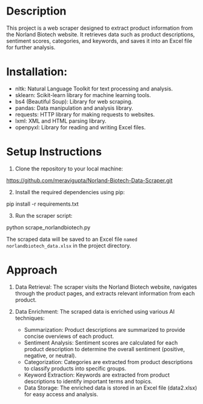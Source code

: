 # Description

This project is a web scraper designed to extract product information from the Norland Biotech website. It retrieves data such as product descriptions, sentiment scores, categories, and keywords, and saves it into an Excel file for further analysis.

# Installation:

* nltk: Natural Language Toolkit for text processing and analysis.
* sklearn: Scikit-learn library for machine learning tools.
* bs4 (Beautiful Soup): Library for web scraping.
* pandas: Data manipulation and analysis library.
* requests: HTTP library for making requests to websites.
* lxml: XML and HTML parsing library.
* openpyxl: Library for reading and writing Excel files.

# Setup Instructions

1. Clone the repository to your local machine:

https://github.com/meravigupta/Norland-Biotech-Data-Scraper.git

2. Install the required dependencies using pip:

pip install -r requirements.txt

3. Run the scraper script:

python scrape_norlandbiotech.py

The scraped data will be saved to an Excel file `named norlandbiotech_data.xlsx` in the project directory.

# Approach

1. Data Retrieval: The scraper visits the Norland Biotech website, navigates through the product pages, and extracts relevant information from each product.

2. Data Enrichment: The scraped data is enriched using various AI techniques:
    * Summarization: Product descriptions are summarized to provide concise overviews of each product.
    * Sentiment Analysis: Sentiment scores are calculated for each product description to determine the overall sentiment (positive, negative, or neutral).
    * Categorization: Categories are extracted from product descriptions to classify products into specific groups.
    * Keyword Extraction: Keywords are extracted from product descriptions to identify important terms and topics.
    * Data Storage: The enriched data is stored in an Excel file (data2.xlsx) for easy access and analysis.

